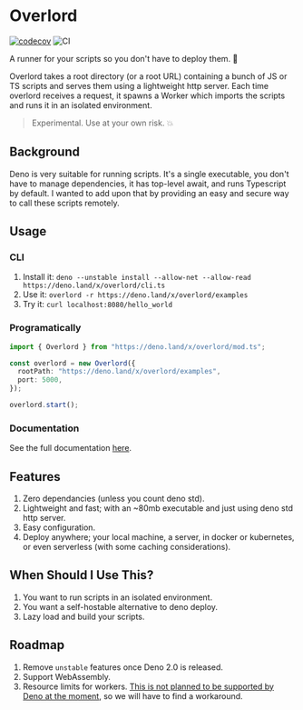 # Overlord

[![codecov](https://codecov.io/gh/KhaledSakr/overlord/branch/main/graph/badge.svg?token=EGFL4EYX7J)](https://codecov.io/gh/KhaledSakr/overlord)
![CI](https://github.com/KhaledSakr/overlord/actions/workflows/ci.yml/badge.svg)

A runner for your scripts so you don't have to deploy them. 🚀

Overlord takes a root directory (or a root URL) containing a bunch of JS or TS scripts and serves them using a
lightweight http server. Each time overlord receives a request, it spawns a Worker which imports the scripts and runs it
in an isolated environment.

> Experimental. Use at your own risk. 💥

## Background

Deno is very suitable for running scripts. It's a single executable, you don't have to manage dependencies, it has
top-level await, and runs Typescript by default. I wanted to add upon that by providing an easy and secure way to call
these scripts remotely.

## Usage

### CLI

1. Install it: `deno --unstable install --allow-net --allow-read https://deno.land/x/overlord/cli.ts`
2. Use it: `overlord -r https://deno.land/x/overlord/examples`
3. Try it: `curl localhost:8080/hello_world`

### Programatically

```ts
import { Overlord } from "https://deno.land/x/overlord/mod.ts";

const overlord = new Overlord({
  rootPath: "https://deno.land/x/overlord/examples",
  port: 5000,
});

overlord.start();
```

### Documentation

See the full documentation [here](https://doc.deno.land/https/deno.land/x/overlord/mod.ts#BaseOverlordOptions).

## Features

1. Zero dependancies (unless you count deno std).
2. Lightweight and fast; with an ~80mb executable and just using deno std http server.
3. Easy configuration.
4. Deploy anywhere; your local machine, a server, in docker or kubernetes, or even serverless (with some caching
   considerations).

## When Should I Use This?

1. You want to run scripts in an isolated environment.
2. You want a self-hostable alternative to deno deploy.
3. Lazy load and build your scripts.

## Roadmap

1. Remove `unstable` features once Deno 2.0 is released.
2. Support WebAssembly.
3. Resource limits for workers.
   [This is not planned to be supported by Deno at the moment](https://github.com/denoland/deno/issues/7419), so we will
   have to find a workaround.
